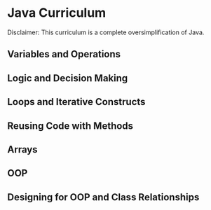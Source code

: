 # Java Curriculum
Disclaimer: This curriculum is a complete oversimplification of Java.

## Variables and Operations
## Logic and Decision Making
## Loops and Iterative Constructs
## Reusing Code with Methods
## Arrays
## OOP
## Designing for OOP and Class Relationships
